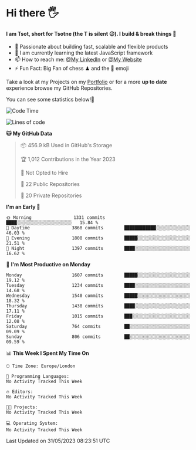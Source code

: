 # Hi there :raised_hand_with_fingers_splayed:
#### I am Tsot, short for Tsotne (the T is silent :wink:). I build & break things :space_invader:
- :telescope: Passionate about building fast, scalable and flexible products
- :seedling: I am currently learning the latest JavaScript framework 
- :mailbox: How to reach me: [@My LinkedIn](https://www.linkedin.com/in/tsotne-gvadzabia/) or [@My Website](https://tsotne.co.uk/contact)
- :zap: Fun Fact: Big Fan of chess ♟ and the 👾 emoji

Take a look at my Projects on my [Portfolio](https://tsotne.co.uk/) or for a more **up to date** experience browse my GitHub Repositories.

You can see some statistics below!:space_invader:
<!--START_SECTION:waka-->
![Code Time](http://img.shields.io/badge/Code%20Time-761%20hrs%202%20mins-blue)

![Lines of code](https://img.shields.io/badge/From%20Hello%20World%20I%27ve%20Written-4.9%20million%20lines%20of%20code-blue)

**🐱 My GitHub Data** 

> 📦 456.9 kB Used in GitHub's Storage 
 > 
> 🏆 1,012 Contributions in the Year 2023
 > 
> 🚫 Not Opted to Hire
 > 
> 📜 22 Public Repositories 
 > 
> 🔑 20 Private Repositories 
 > 
**I'm an Early 🐤** 

```text
🌞 Morning                1331 commits        ████░░░░░░░░░░░░░░░░░░░░░   15.84 % 
🌆 Daytime                3868 commits        ████████████░░░░░░░░░░░░░   46.03 % 
🌃 Evening                1808 commits        █████░░░░░░░░░░░░░░░░░░░░   21.51 % 
🌙 Night                  1397 commits        ████░░░░░░░░░░░░░░░░░░░░░   16.62 % 
```
📅 **I'm Most Productive on Monday** 

```text
Monday                   1607 commits        █████░░░░░░░░░░░░░░░░░░░░   19.12 % 
Tuesday                  1234 commits        ████░░░░░░░░░░░░░░░░░░░░░   14.68 % 
Wednesday                1540 commits        █████░░░░░░░░░░░░░░░░░░░░   18.32 % 
Thursday                 1438 commits        ████░░░░░░░░░░░░░░░░░░░░░   17.11 % 
Friday                   1015 commits        ███░░░░░░░░░░░░░░░░░░░░░░   12.08 % 
Saturday                 764 commits         ██░░░░░░░░░░░░░░░░░░░░░░░   09.09 % 
Sunday                   806 commits         ██░░░░░░░░░░░░░░░░░░░░░░░   09.59 % 
```


📊 **This Week I Spent My Time On** 

```text
🕑︎ Time Zone: Europe/London

💬 Programming Languages: 
No Activity Tracked This Week

🔥 Editors: 
No Activity Tracked This Week

🐱‍💻 Projects: 
No Activity Tracked This Week

💻 Operating System: 
No Activity Tracked This Week
```


 Last Updated on 31/05/2023 08:23:51 UTC
<!--END_SECTION:waka-->
